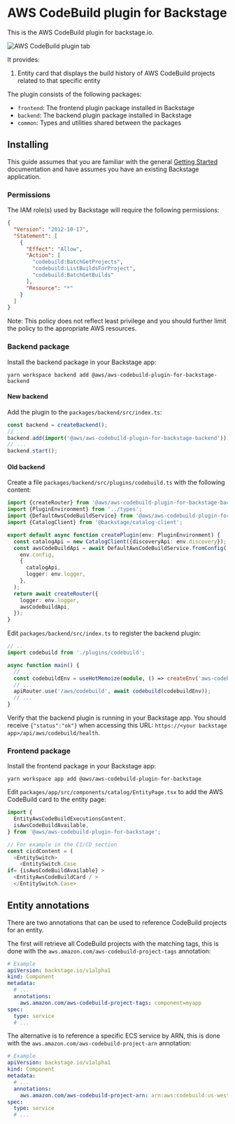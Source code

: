 # AWS CodeBuild plugin for Backstage

This is the AWS CodeBuild plugin for backstage.io.

![AWS CodeBuild plugin tab](../../docs/images/codebuild-card.png)

It provides:

1. Entity card that displays the build history of AWS CodeBuild projects related to that specific entity

The plugin consists of the following packages:

- `frontend`: The frontend plugin package installed in Backstage
- `backend`: The backend plugin package installed in Backstage
- `common`: Types and utilities shared between the packages

## Installing

This guide assumes that you are familiar with the general [Getting Started](../../docs/getting-started.md) documentation
and have assumes you have an existing Backstage application.

### Permissions

The IAM role(s) used by Backstage will require the following permissions:

```json
{
  "Version": "2012-10-17",
  "Statement": [
    {
      "Effect": "Allow",
      "Action": [
        "codebuild:BatchGetProjects",
        "codebuild:ListBuildsForProject",
        "codebuild:BatchGetBuilds"
      ],
      "Resource": "*"
    }
  ]
}
```

Note: This policy does not reflect least privilege and you should further limit the policy to the appropriate AWS
resources.

### Backend package

Install the backend package in your Backstage app:

```shell
yarn workspace backend add @aws/aws-codebuild-plugin-for-backstage-backend
```

#### New backend

Add the plugin to the `packages/backend/src/index.ts`:

```typescript
const backend = createBackend();
// ...
backend.add(import('@aws/aws-codebuild-plugin-for-backstage-backend'));
// ...
backend.start();
```

#### Old backend

Create a file `packages/backend/src/plugins/codebuild.ts` with the following content:

```typescript
import {createRouter} from '@aws/aws-codebuild-plugin-for-backstage-backend';
import {PluginEnvironment} from '../types';
import {DefaultAwsCodeBuildService} from '@aws/aws-codebuild-plugin-for-backstage-backend';
import {CatalogClient} from '@backstage/catalog-client';

export default async function createPlugin(env: PluginEnvironment) {
  const catalogApi = new CatalogClient({discoveryApi: env.discovery});
  const awsCodeBuildApi = await DefaultAwsCodeBuildService.fromConfig(
    env.config,
    {
      catalogApi,
      logger: env.logger,
    },
  );
  return await createRouter({
    logger: env.logger,
    awsCodeBuildApi,
  });
}
```

Edit `packages/backend/src/index.ts` to register the backend plugin:

```typescript
// ..
import codebuild from './plugins/codebuild';

async function main() {
  // ...
  const codebuildEnv = useHotMemoize(module, () => createEnv('aws-codebuild'));
  // ...
  apiRouter.use('/aws/codebuild', await codebuild(codebuildEnv));
  // ...
}
```

Verify that the backend plugin is running in your Backstage app. You should receive `{"status":"ok"}` when accessing
this URL:
`https://<your backstage app>/api/aws/codebuild/health`.

### Frontend package

Install the frontend package in your Backstage app:

```shell
yarn workspace app add @aws/aws-codebuild-plugin-for-backstage
```

Edit `packages/app/src/components/catalog/EntityPage.tsx` to add the AWS CodeBuild card to the entity page:

```typescript
import {
  EntityAwsCodeBuildExecutionsContent,
  isAwsCodeBuildAvailable,
} from '@aws/aws-codebuild-plugin-for-backstage';

// For example in the CI/CD section
const cicdContent = (
  <EntitySwitch>
    <EntitySwitch.Case
if= {isAwsCodeBuildAvailable} >
  <EntityAwsCodeBuildCard / >
  </EntitySwitch.Case>
```

## Entity annotations

There are two annotations that can be used to reference CodeBuild projects for an entity.

The first will retrieve all CodeBuild projects with the matching tags, this is done with
the `aws.amazon.com/aws-codebuild-project-tags` annotation:

```yaml
# Example
apiVersion: backstage.io/v1alpha1
kind: Component
metadata:
  # ...
  annotations:
    aws.amazon.com/aws-codebuild-project-tags: component=myapp
spec:
  type: service
  # ...
```

The alternative is to reference a specific ECS service by ARN, this is done with
the `aws.amazon.com/aws-codebuild-project-arn` annotation:

```yaml
# Example
apiVersion: backstage.io/v1alpha1
kind: Component
metadata:
  # ...
  annotations:
    aws.amazon.com/aws-codebuild-project-arn: arn:aws:codebuild:us-west-2:1234567890:project/myapp-build
spec:
  type: service
  # ...
```
